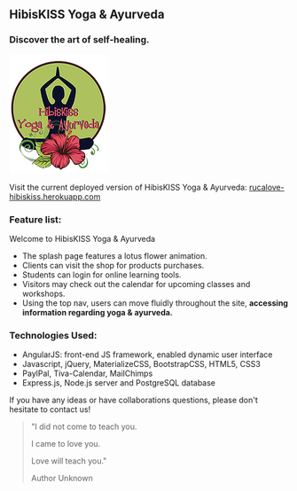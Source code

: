 ## HibisKISS Yoga & Ayurveda
### Discover the art of self-healing.

<!-- Check out a video walk through of HibisKISS Yoga & Ayurveda:
[![HibisKISS Yoga & Ayurveda Walkthrough](client/src/img/youtube_screenshot.png)](https://www.youtube.com/) -->

![](public/images/logo.png)

Visit the current deployed version of HibisKISS Yoga & Ayurveda: [rucalove-hibiskiss.herokuapp.com](rucalove-hibiskiss.herokuapp.com)

###  Feature list:

 Welcome to HibisKISS Yoga & Ayurveda
 * The splash page features a lotus flower animation.
 * Clients can visit the shop for products purchases.
 * Students can login for online learning tools.
 * Visitors may check out the calendar for upcoming classes and workshops.
 * Using the top nav, users can move fluidly throughout the site, **accessing information regarding yoga & ayurveda.**

### Technologies Used:
* AngularJS: front-end JS framework, enabled dynamic user interface
* Javascript, jQuery, MaterializeCSS, BootstrapCSS, HTML5, CSS3
* PaylPal, Tiva-Calendar, MailChimps
* Express.<span>js, Node.<span>js server and PostgreSQL database

If you have any ideas or have collaborations questions, please don't hesitate to
contact us!

>"I did not come to teach you.
>
>I came to love you.
>
>Love will teach you."
>
> Author Unknown
